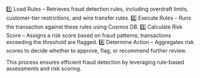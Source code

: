 1️⃣ Load Rules – Retrieves fraud detection rules, including overdraft limits, customer-tier restrictions, and wire transfer rules.
2️⃣ Execute Rules – Runs the transaction against these rules using Cosmos DB.
3️⃣ Calculate Risk Score – Assigns a risk score based on fraud patterns; transactions exceeding the threshold are flagged.
4️⃣ Determine Action – Aggregates risk scores to decide whether to approve, flag, or recommend further review.

This process ensures efficient fraud detection by leveraging rule-based assessments and risk scoring.
